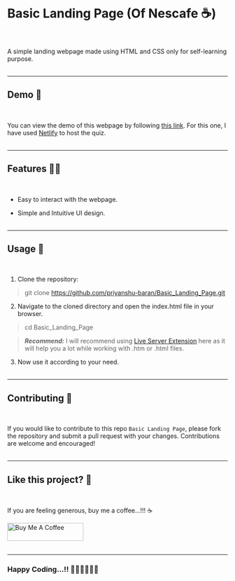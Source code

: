 # Basic Landing Page (Of Nescafe ☕)

<br>

A simple landing webpage made using HTML and CSS only for self-learning purpose.
<br><br>

---

## Demo 👀

<br>

You can view the demo of this webpage by following <a href="https://basic-landing-webpage.netlify.app/" target="_blank">this link</a>. For this one, I have used <a href="https://app.netlify.com" target="_blank">Netlify</a> to host the quiz.
<br><br>

---

## Features 🌟🌟

<br>

- Easy to interact with the webpage.

- Simple and Intuitive UI design.
  <br><br>

---

## Usage 📖

<br>

1. Clone the repository:

> git clone https://github.com/priyanshu-baran/Basic_Landing_Page.git

2. Navigate to the cloned directory and open the index.html file in your browser.

> cd Basic_Landing_Page

> **_Recommend:_** I will recommend using [Live Server Extension](https://marketplace.visualstudio.com/items?itemName=ritwickdey.LiveServer) here as it will help you a lot while working with .htm or .html files.

3. Now use it according to your need.
   <br><br>

---

## Contributing 📝

<br>

If you would like to contribute to this repo `Basic Landing Page`, please fork the repository and submit a pull request with your changes. Contributions are welcome and encouraged!
<br><br>

---

## Like this project? 🤩

<br>

If you are feeling generous, buy me a coffee...!!! ☕<br/>

<a href="https://www.buymeacoffee.com/priyanshubaran" target="_blank"><img src="https://cdn.buymeacoffee.com/buttons/default-orange.png" alt="Buy Me A Coffee" height="41" width="174"></a>
<br><br>

---

### Happy Coding...!! 👨🏽‍💻👨🏽‍💻
